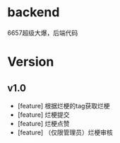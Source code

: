 # backend
6657超级大爆，后端代码

# Version
## v1.0
- [feature] 根据烂梗的tag获取烂梗
- [feature] 烂梗提交
- [feature] 烂梗点赞
- [feature] （仅限管理员）烂梗审核